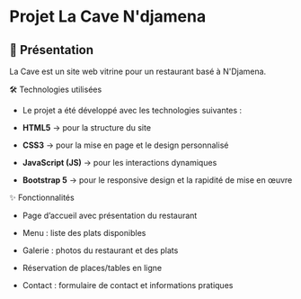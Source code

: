 # Projet La Cave N'djamena

## 🍷 Présentation

La Cave est un site web vitrine pour un restaurant basé à N'Djamena.


🛠️ Technologies utilisées

- Le projet a été développé avec les technologies suivantes :

- **HTML5** → pour la structure du site

- **CSS3** → pour la mise en page et le design personnalisé

- **JavaScript (JS)** → pour les interactions dynamiques

- **Bootstrap 5** → pour le responsive design et la rapidité de mise en œuvre


✨ Fonctionnalités

- Page d’accueil avec présentation du restaurant

- Menu : liste des plats disponibles

- Galerie : photos du restaurant et des plats

- Réservation de places/tables en ligne

- Contact : formulaire de contact et informations pratiques
